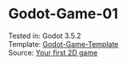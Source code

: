 # Godot-Game-01
Tested in: Godot 3.5.2<br>
Template: [Godot-Game-Template](https://github.com/MasDhany/Godot-Game-Template/tree/4147954347855fcc4642d12f7f3b6f8abe6cf8a6)<br>
Source: [Your first 2D game](https://docs.godotengine.org/en/3.5/getting_started/first_2d_game/)
